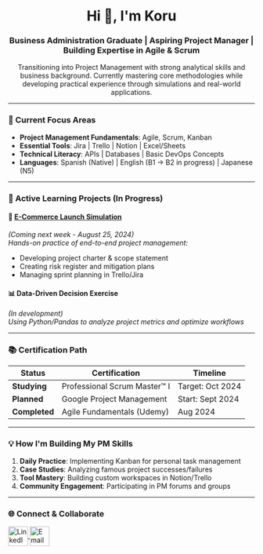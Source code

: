 <h1 align="center">Hi 👋, I'm Koru</h1>
<h3 align="center">
Business Administration Graduate | Aspiring Project Manager | Building Expertise in Agile & Scrum
</h3>

<p align="center">
Transitioning into Project Management with strong analytical skills and business background. Currently mastering core methodologies while developing practical experience through simulations and real-world applications.
</p>

---

### 🚀 Current Focus Areas
- **Project Management Fundamentals**: Agile, Scrum, Kanban
- **Essential Tools**: Jira | Trello | Notion | Excel/Sheets
- **Technical Literacy**: APIs | Databases | Basic DevOps Concepts
- **Languages**: Spanish (Native) | English (B1 → B2 in progress) | Japanese (N5)

---

### 📂 Active Learning Projects (In Progress)

#### 🔧 [E-Commerce Launch Simulation](link-al-repositorio) 
*(Coming next week - August 25, 2024)*  
*Hands-on practice of end-to-end project management:*
- Developing project charter & scope statement
- Creating risk register and mitigation plans
- Managing sprint planning in Trello/Jira

#### 📊 Data-Driven Decision Exercise 
*(In development)*  
*Using Python/Pandas to analyze project metrics and optimize workflows*

---

### 📚 Certification Path
| Status       | Certification           | Timeline       |
|--------------|-------------------------|----------------|
| **Studying** | Professional Scrum Master™ I | Target: Oct 2024 |
| **Planned**  | Google Project Management | Start: Sept 2024 |
| **Completed**| Agile Fundamentals (Udemy) | Aug 2024        |

---

### 💡 How I'm Building My PM Skills
1. **Daily Practice**: Implementing Kanban for personal task management
2. **Case Studies**: Analyzing famous project successes/failures
3. **Tool Mastery**: Building custom workspaces in Notion/Trello
4. **Community Engagement**: Participating in PM forums and groups

---

### 🌐 Connect & Collaborate
<p align="left">
<a href="https://linkedin.com/in/carsaavedrapa" target="blank">
  <img align="center" src="https://img.icons8.com/color/48/linkedin.png" alt="LinkedIn" height="40"/>
</a>
<a href="carsaavedrapa.com">
  <img align="center" src="https://img.icons8.com/color/48/gmail.png" alt="Email" height="40"/>
</a>
</p>
